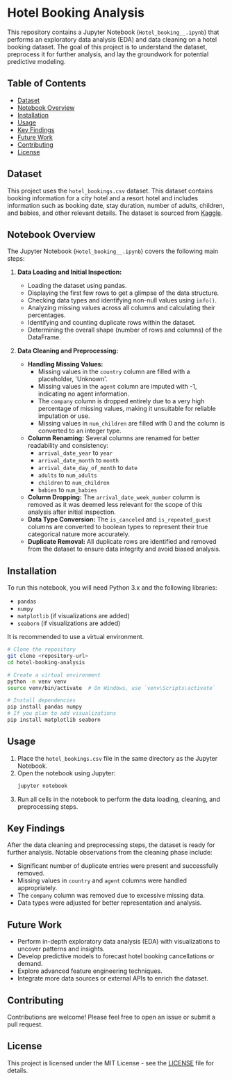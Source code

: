 # Hotel Booking Analysis

This repository contains a Jupyter Notebook (`Hotel_booking__.ipynb`) that performs an exploratory data analysis (EDA) and data cleaning on a hotel booking dataset. The goal of this project is to understand the dataset, preprocess it for further analysis, and lay the groundwork for potential predictive modeling.

## Table of Contents

- [Dataset](#dataset)
- [Notebook Overview](#notebook-overview)
- [Installation](#installation)
- [Usage](#usage)
- [Key Findings](#key-findings)
- [Future Work](#future-work)
- [Contributing](#contributing)
- [License](#license)

## Dataset

This project uses the `hotel_bookings.csv` dataset. This dataset contains booking information for a city hotel and a resort hotel and includes information such as booking date, stay duration, number of adults, children, and babies, and other relevant details. The dataset is sourced from [Kaggle](https://www.kaggle.com/datasets/jessemosteller/hotel-booking-demand).

## Notebook Overview

 The Jupyter Notebook (`Hotel_booking__.ipynb`) covers the following main steps:

1.  **Data Loading and Initial Inspection:**
    *   Loading the dataset using pandas.
    *   Displaying the first few rows to get a glimpse of the data structure.
    *   Checking data types and identifying non-null values using `info()`.
    *   Analyzing missing values across all columns and calculating their percentages.
    *   Identifying and counting duplicate rows within the dataset.
    *   Determining the overall shape (number of rows and columns) of the DataFrame.

2.  **Data Cleaning and Preprocessing:**
    *   **Handling Missing Values:**
        *   Missing values in the `country` column are filled with a placeholder, 'Unknown'.
        *   Missing values in the `agent` column are imputed with -1, indicating no agent information.
        *   The `company` column is dropped entirely due to a very high percentage of missing values, making it unsuitable for reliable imputation or use.
        *   Missing values in `num_children` are filled with 0 and the column is converted to an integer type.
    *   **Column Renaming:** Several columns are renamed for better readability and consistency:
        *   `arrival_date_year` to `year`
        *   `arrival_date_month` to `month`
        *   `arrival_date_day_of_month` to `date`
        *   `adults` to `num_adults`
        *   `children` to `num_children`
        *   `babies` to `num_babies`
    *   **Column Dropping:** The `arrival_date_week_number` column is removed as it was deemed less relevant for the scope of this analysis after initial inspection.
    *   **Data Type Conversion:** The `is_canceled` and `is_repeated_guest` columns are converted to boolean types to represent their true categorical nature more accurately.
    *   **Duplicate Removal:** All duplicate rows are identified and removed from the dataset to ensure data integrity and avoid biased analysis.

## Installation

To run this notebook, you will need Python 3.x and the following libraries:

*   `pandas`
*   `numpy`
*   `matplotlib` (if visualizations are added)
*   `seaborn` (if visualizations are added)

It is recommended to use a virtual environment.

```bash
# Clone the repository
git clone <repository-url>
cd hotel-booking-analysis

# Create a virtual environment
python -m venv venv
source venv/bin/activate  # On Windows, use `venv\Scripts\activate`

# Install dependencies
pip install pandas numpy
# If you plan to add visualizations
pip install matplotlib seaborn
```

## Usage

1.  Place the `hotel_bookings.csv` file in the same directory as the Jupyter Notebook.
2.  Open the notebook using Jupyter:
    ```bash
    jupyter notebook
    ```
3.  Run all cells in the notebook to perform the data loading, cleaning, and preprocessing steps.

## Key Findings

After the data cleaning and preprocessing steps, the dataset is ready for further analysis. Notable observations from the cleaning phase include:

*   Significant number of duplicate entries were present and successfully removed.
*   Missing values in `country` and `agent` columns were handled appropriately.
*   The `company` column was removed due to excessive missing data.
*   Data types were adjusted for better representation and analysis.

## Future Work

*   Perform in-depth exploratory data analysis (EDA) with visualizations to uncover patterns and insights.
*   Develop predictive models to forecast hotel booking cancellations or demand.
*   Explore advanced feature engineering techniques.
*   Integrate more data sources or external APIs to enrich the dataset.

## Contributing

Contributions are welcome! Please feel free to open an issue or submit a pull request.

## License

This project is licensed under the MIT License - see the [LICENSE](LICENSE) file for details. 


